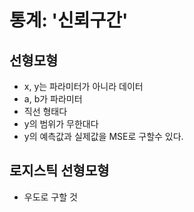 # 통계: '신뢰구간'

## 선형모형
* x, y는 파라미터가 아니라 데이터
* a, b가 파라미터
* 직선 형태다
* y의 범위가 무한대다
* y의 예측값과 실제값을 MSE로 구할수 있다.


## 로지스틱 선형모형
* 우도로 구할 것